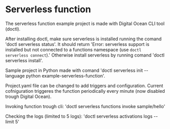 # Serverless function
The serverless function example project is made with Digital Ocean CLI tool (doctl).

After installing doctl, make sure serverless is installed running the comand 'doctl serverless status'.
It should return 'Error: serverless support is installed but not connected to a functions namespace (use `doctl serverless connect`).'
Otherwise install serverless by running comand 'doctl serverless install'. 

Sample project in Python made with comand 'doctl serverless init --language python example-serverless-function'.

Project.yaml file can be changed to add triggers and configuration. 
Current cofniguration triggeres the function periodically every minute (now disabled trough Digital Ocean).

Invoking function trough cli: 'doctl serverless functions invoke sample/hello'

Checking the logs (limited to 5 logs): 'doctl serverless activations logs  --limit 5'